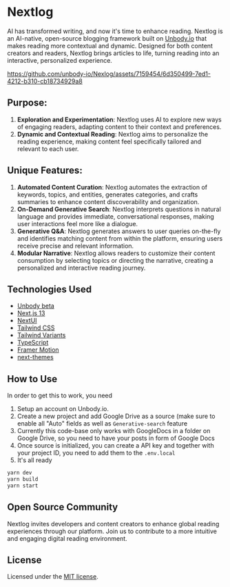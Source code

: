 # Nextlog

AI has transformed writing, and now it's time to enhance reading. Nextlog is an AI-native, open-source blogging framework built on [Unbody.io](Unbody.io) that makes reading more contextual and dynamic. Designed for both content creators and readers, Nextlog brings articles to life, turning reading into an interactive, personalized experience.

https://github.com/unbody-io/Nexlog/assets/7159454/6d350499-7ed1-4212-b310-cb18734929a8


## Purpose:
1. **Exploration and Experimentation**: Nextlog uses AI to explore new ways of engaging readers, adapting content to their context and preferences.
2. **Dynamic and Contextual Reading**: Nextlog aims to personalize the reading experience, making content feel specifically tailored and relevant to each user.

## Unique Features:
1. **Automated Content Curation**: Nextlog automates the extraction of keywords, topics, and entities, generates categories, and crafts summaries to enhance content discoverability and organization.
2. **On-Demand Generative Search**: Nextlog interprets questions in natural language and provides immediate, conversational responses, making user interactions feel more like a dialogue.
3. **Generative Q&A**: Nextlog generates answers to user queries on-the-fly and identifies matching content from within the platform, ensuring users receive precise and relevant information.
4. **Modular Narrative**: Nextlog allows readers to customize their content consumption by selecting topics or directing the narrative, creating a personalized and interactive reading journey.

## Technologies Used
- [Unbody beta](https://unbody.io)
- [Next.js 13](https://nextjs.org/docs/getting-started)
- [NextUI](https://nextui.org)
- [Tailwind CSS](https://tailwindcss.com)
- [Tailwind Variants](https://tailwind-variants.org)
- [TypeScript](https://www.typescriptlang.org)
- [Framer Motion](https://www.framer.com/motion)
- [next-themes](https://github.com/pacocoursey/next-themes)

## How to Use
In order to get this to work, you need 
1. Setup an account on Unbody.io.
2. Create a new project and add Google Drive as a source (make sure to enable all "Auto" fields as well as `Generative-search` feature
3. Currently this code-base only works with GoogleDocs in a folder on Google Drive, so you need to have your posts in form of Google Docs
4. Once source is initialized, you can create a API key and together with your project ID, you need to add them to the `.env.local`
5. It's all ready 
```bash
yarn dev
yarn build
yarn start
```

## Open Source Community
Nextlog invites developers and content creators to enhance global reading experiences through our platform. Join us to contribute to a more intuitive and engaging digital reading environment.

## License

Licensed under the [MIT license](https://github.com/nextui-org/next-pages-template/blob/main/LICENSE).
